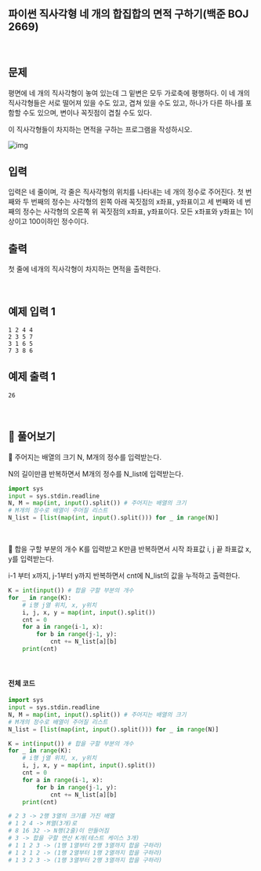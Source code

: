 ## 파이썬 직사각형 네 개의 합집합의 면적 구하기(백준 BOJ 2669)

<br>

## 문제

평면에 네 개의 직사각형이 놓여 있는데 그 밑변은 모두 가로축에 평행하다. 이 네 개의 직사각형들은 서로 떨어져 있을 수도 있고, 겹쳐 있을 수도 있고, 하나가 다른 하나를 포함할 수도 있으며, 변이나 꼭짓점이 겹칠 수도 있다.

이 직사각형들이 차지하는 면적을 구하는 프로그램을 작성하시오.

![img](https://www.acmicpc.net/upload/images/8vR77Ew2O2PqvZ1lER716.png)

## 입력

입력은 네 줄이며, 각 줄은 직사각형의 위치를 나타내는 네 개의 정수로 주어진다. 첫 번째와 두 번째의 정수는 사각형의 왼쪽 아래 꼭짓점의 x좌표, y좌표이고 세 번째와 네 번째의 정수는 사각형의 오른쪽 위 꼭짓점의 x좌표, y좌표이다. 모든 x좌표와 y좌표는 1이상이고 100이하인 정수이다.

## 출력

첫 줄에 네개의 직사각형이 차지하는 면적을 출력한다.

<br>

## 예제 입력 1

```
1 2 4 4
2 3 5 7
3 1 6 5
7 3 8 6
```

## 예제 출력 1

```
26
```

<br>

## 📝 풀어보기

📌 주어지는 배열의 크기 N, M개의 정수를 입력받는다.

N의 길이만큼 반복하면서 M개의 정수를 N_list에 입력받는다.

``` python
import sys
input = sys.stdin.readline
N, M = map(int, input().split()) # 주어지는 배열의 크기
# M개의 정수로 배열이 주어질 리스트
N_list = [list(map(int, input().split())) for _ in range(N)]
```

<br>

📌 합을 구할 부분의 개수 K를 입력받고 K만큼 반복하면서 시작 좌표값 i, j 끝 좌표값 x, y를 입력받는다.

i-1 부터 x까지, j-1부터 y까지 반복하면서 cnt에 N_list의 값을 누적하고 출력한다.

``` python
K = int(input()) # 합을 구할 부분의 개수
for _ in range(K):
    # i행 j열 위치, x, y위치 
    i, j, x, y = map(int, input().split())
    cnt = 0
    for a in range(i-1, x):
        for b in range(j-1, y):
            cnt += N_list[a][b]
    print(cnt)
```

<br>

#### 전체 코드

``` python
import sys
input = sys.stdin.readline
N, M = map(int, input().split()) # 주어지는 배열의 크기
# M개의 정수로 배열이 주어질 리스트
N_list = [list(map(int, input().split())) for _ in range(N)]

K = int(input()) # 합을 구할 부분의 개수
for _ in range(K):
    # i행 j열 위치, x, y위치 
    i, j, x, y = map(int, input().split())
    cnt = 0
    for a in range(i-1, x):
        for b in range(j-1, y):
            cnt += N_list[a][b]
    print(cnt)

# 2 3 -> 2행 3열의 크기를 가진 배열 
# 1 2 4 -> M열(3개)로 
# 8 16 32 -> N행(2줄)이 만들어짐
# 3 -> 합을 구할 연산 K개(테스트 케이스 3개)
# 1 1 2 3 -> (1행 1열부터 2행 3열까지 합을 구하라)
# 1 2 1 2 -> (1행 2열부터 1행 2열까지 합을 구하라)
# 1 3 2 3 -> (1행 3열부터 2행 3열까지 합을 구하라)
```

